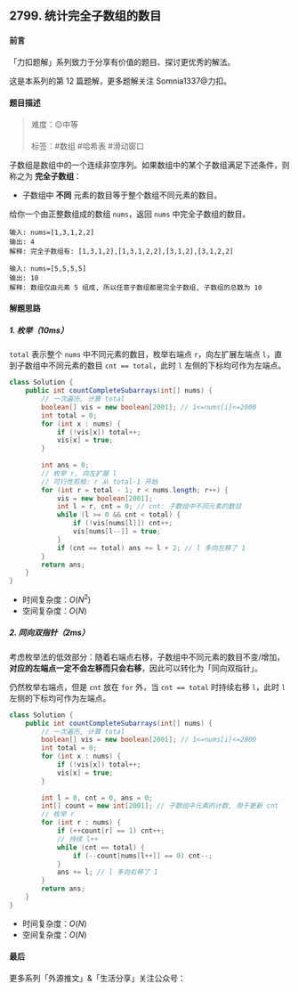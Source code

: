 ## 2799. 统计完全子数组的数目

#### 前言

「力扣题解」系列致力于分享有价值的题目、探讨更优秀的解法。

这是本系列的第 12 篇题解，更多题解关注 Somnia1337@力扣。

#### 题目描述

> 难度：🟡中等
>
> 标签：\#数组 \#哈希表 \#滑动窗口

子数组是数组中的一个连续非空序列。如果数组中的某个子数组满足下述条件，则称之为 **完全子数组**：

- 子数组中 **不同** 元素的数目等于整个数组不同元素的数目。

给你一个由正整数组成的数组 `nums`，返回 `nums` 中完全子数组的数目。

```text
输入: nums=[1,3,1,2,2]
输出: 4
解释: 完全子数组有: [1,3,1,2],[1,3,1,2,2],[3,1,2],[3,1,2,2]
```

```text
输入: nums=[5,5,5,5]
输出: 10
解释: 数组仅由元素 5 组成, 所以任意子数组都是完全子数组, 子数组的总数为 10
```

#### 解题思路

##### 1. 枚举（10ms）

`total` 表示整个 `nums` 中不同元素的数目，枚举右端点 `r`，向左扩展左端点 `l`，直到子数组中不同元素的数目 `cnt == total`，此时 `l` 左侧的下标均可作为左端点。

```java
class Solution {
    public int countCompleteSubarrays(int[] nums) {
	    // 一次遍历, 计算 total
        boolean[] vis = new boolean[2001]; // 1<=nums[i]<=2000
        int total = 0;
        for (int x : nums) {
            if (!vis[x]) total++;
            vis[x] = true;
        }
        
        int ans = 0;
        // 枚举 r, 向左扩展 l
        // 可行性剪枝: r 从 total-1 开始
        for (int r = total - 1; r < nums.length; r++) {
            vis = new boolean[2001];
            int l = r, cnt = 0; // cnt: 子数组中不同元素的数目
            while (l >= 0 && cnt < total) {
                if (!vis[nums[l]]) cnt++;
                vis[nums[l--]] = true;
            }
            if (cnt == total) ans += l + 2; // l 多向左移了 1
        }
        return ans;
    }
}
```

- 时间复杂度：$O(N^2)$
- 空间复杂度：$O(N)$

##### 2. 同向双指针（2ms）

考虑枚举法的低效部分：随着右端点右移，子数组中不同元素的数目不变/增加，**对应的左端点一定不会左移而只会右移**，因此可以转化为「同向双指针」。

仍然枚举右端点，但是 `cnt` 放在 `for` 外，当 `cnt == total` 时持续右移 `l`，此时 `l` 左侧的下标均可作为左端点。

```java
class Solution {
    public int countCompleteSubarrays(int[] nums) {
        // 一次遍历, 计算 total
        boolean[] vis = new boolean[2001]; // 1<=nums[i]<=2000
        int total = 0;
        for (int x : nums) {
            if (!vis[x]) total++;
            vis[x] = true;
        }
        
        int l = 0, cnt = 0, ans = 0;
        int[] count = new int[2001]; // 子数组中元素的计数, 用于更新 cnt
        // 枚举 r
        for (int r : nums) {
            if (++count[r] == 1) cnt++;
            // 持续 l++
            while (cnt == total) {
                if (--count[nums[l++]] == 0) cnt--;
            }
            ans += l; // l 多向右移了 1
        }
        return ans;
    }
}
```

- 时间复杂度：$O(N)$
- 空间复杂度：$O(N)$

#### 最后

更多系列「外源推文」&「生活分享」关注公众号：
